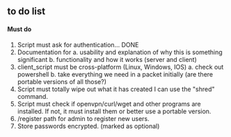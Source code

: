 ## to do list


#### Must do

1. Script must ask for authentication... DONE
2. Documentation for 
    a. usability and explanation of why this is something significant
    b. functionality and how it works (server and client)
3. client_script must be cross-platform (Linux, Windows, IOS)
    a. check out powershell
    b. take everything we need in a packet initially (are there portable versions of all those?)
4. Script must totally wipe out what it has created
    I can use the "shred" command.
5. Script must check if openvpn/curl/wget and other programs are installed. If not, it must install
   them or better use a portable version.
6. /register path for admin to register new users.
7. Store passwords encrypted. (marked as optional)

